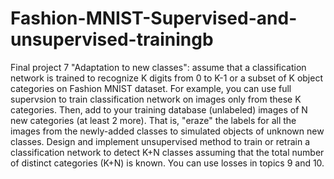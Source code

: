 # Fashion-MNIST-Supervised-and-unsupervised-trainingb

Final project 7 "Adaptation to new classes": 
  assume that a classification network is trained to recognize K digits from 0 to K-1 or a subset of K object categories on Fashion MNIST dataset. For example, you can use full supervsion to train classification network on images only from these K categories. Then, add to your training database (unlabeled) images of N new categories (at least 2 more). That is, "eraze" the labels for all the images from the newly-added classes to simulated objects of unknown new classes. Design and implement unsupervised method to train or retrain a classification network to detect K+N classes assuming that the total number of distinct categories (K+N) is known. You can use losses in topics 9 and 10.
